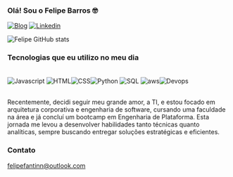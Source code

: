 ### Olá! Sou o Felipe Barros 🤓

[![Blog](https://img.shields.io/badge/dev.to-0A0A0A?style=for-the-badge&logo=devdotto&logoColor=white)](https://img.shields.io/badge/dev.to-0A0A0A?style=for-the-badge&logo=devdotto&logoColor=white)
[![Linkedin](https://img.shields.io/badge/LinkedIn-0077B5?style=for-the-badge&logo=linkedin&logoColor=white)](https://br.linkedin.com/in/felipebarross)

![Felipe GitHub stats](https://github-readme-stats.vercel.app/api?username=felipefantinn&show_icons=true&theme=dracula)

### Tecnologias que eu utilizo no meu dia

<div style="display: inline_block"><br/>
    <img align="center" alt="Javascript" src="https://img.shields.io/badge/JavaScript-F7DF1E?style=for-the-badge&logo=javascript&logoColor=black"/>
    <img align="center" alt="HTML" src="https://img.shields.io/badge/HTML-239120?style=for-the-badge&logo=html5&logoColor=white"/><img align="center" alt="CSS" src="https://img.shields.io/badge/CSS-239120?&style=for-the-badge&logo=css3&logoColor=white"/><img align="center" alt="Python" src="https://img.shields.io/badge/Python-3776AB?style=for-the-badge&logo=python&logoColor=white"/>
    <img align="center" alt="SQL" src="https://img.shields.io/badge/Microsoft_SQL_Server-CC2927?style=for-the-badge&logo=microsoft-sql-server&logoColor=white"/>   <img align="center" alt="aws" src="https://img.shields.io/badge/Amazon_AWS-FF9900?style=for-the-badge&logo=amazonaws&logoColor=white"/><img align="center" alt="Devops" src="https://img.shields.io/badge/Azure_DevOps-0078D7?style=for-the-badge&logo=azure-devops&logoColor=white"/> 

</div><br>

 Recentemente, decidi seguir meu grande amor, a TI, e estou focado em arquitetura corporativa e engenharia de software, cursando uma faculdade na área e já concluí um bootcamp em Engenharia de Plataforma. Esta jornada me levou a desenvolver habilidades tanto técnicas quanto analíticas, sempre buscando entregar soluções estratégicas e eficientes.

### Contato

felipefantinn@outlook.com



